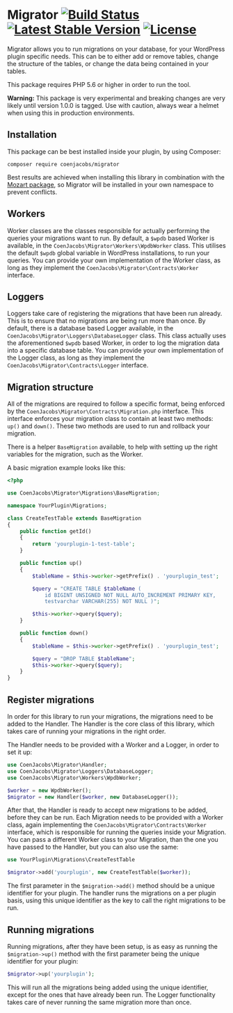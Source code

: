 # Migrator [![Build Status](https://api.travis-ci.org/coenjacobs/migrator.png)](https://travis-ci.org/coenjacobs/migrator) [![Latest Stable Version](https://poser.pugx.org/coenjacobs/migrator/v/stable.svg)](https://packagist.org/packages/coenjacobs/migrator) [![License](https://poser.pugx.org/coenjacobs/migrator/license.svg)](https://packagist.org/packages/coenjacobs/migrator)

Migrator allows you to run migrations on your database, for your WordPress plugin specific needs. This can be to either add or remove tables, change the structure of the tables, or change the data being contained in your tables.

This package requires PHP 5.6 or higher in order to run the tool.

**Warning:** This package is very experimental and breaking changes are very likely until version 1.0.0 is tagged. Use with caution, always wear a helmet when using this in production environments.

## Installation

This package can be best installed inside your plugin, by using Composer:

`composer require coenjacobs/migrator`

Best results are achieved when installing this library in combination with the [Mozart package](https://github.com/coenjacobs/mozart), so Migrator will be installed in your own namespace to prevent conflicts.

## Workers

Worker classes are the classes responsible for actually performing the queries your migrations want to run. By default, a `$wpdb` based Worker is available, in the `CoenJacobs\Migrator\Workers\WpdbWorker` class. This utilises the default `$wpdb` global variable in WordPress installations, to run your queries. You can provide your own implementation of the Worker class, as long as they implement the `CoenJacobs\Migrator\Contracts\Worker` interface.

## Loggers

Loggers take care of registering the migrations that have been run already. This is to ensure that no migrations are being run more than once. By default, there is a database based Logger available, in the `CoenJacobs\Migrator\Loggers\DatabaseLogger` class. This class actually uses the aforementioned `$wpdb` based Worker, in order to log the migration data into a specific database table. You can provide your own implementation of the Logger class, as long as they implement the `CoenJacobs\Migrator\Contracts\Logger` interface.

## Migration structure

All of the migrations are required to follow a specific format, being enforced by the `CoenJacobs\Migrator\Contracts\Migration.php` interface. This interface enforces your migration class to contain at least two methods: `up()` and `down()`. These two methods are used to run and rollback your migration.

There is a helper `BaseMigration` available, to help with setting up the right variables for the migration, such as the Worker.

A basic migration example looks like this:

```php
<?php

use CoenJacobs\Migrator\Migrations\BaseMigration;

namespace YourPlugin\Migrations;

class CreateTestTable extends BaseMigration
{
    public function getId()
    {
        return 'yourplugin-1-test-table';
    }

    public function up()
    {
        $tableName = $this->worker->getPrefix() . 'yourplugin_test';

        $query = "CREATE TABLE $tableName (
            id BIGINT UNSIGNED NOT NULL AUTO_INCREMENT PRIMARY KEY,
            testvarchar VARCHAR(255) NOT NULL )";

        $this->worker->query($query);
    }

    public function down()
    {
        $tableName = $this->worker->getPrefix() . 'yourplugin_test';

        $query = "DROP TABLE $tableName";
        $this->worker->query($query);
    }
}
```

## Register migrations

In order for this library to run your migrations, the migrations need to be added to the Handler. The Handler is the core class of this library, which takes care of running your migrations in the right order.

The Handler needs to be provided with a Worker and a Logger, in order to set it up:

```php
use CoenJacobs\Migrator\Handler;
use CoenJacobs\Migrator\Loggers\DatabaseLogger;
use CoenJacobs\Migrator\Workers\WpdbWorker;

$worker = new WpdbWorker();
$migrator = new Handler($worker, new DatabaseLogger());
```

After that, the Handler is ready to accept new migrations to be added, before they can be run. Each Migration needs to be provided with a Worker class, again implementing the `CoenJacobs\Migrator\Contracts\Worker` interface, which is responsible for running the queries inside your Migration. You can pass a different Worker class to your Migration, than the one you have passed to the Handler, but you can also use the same:

```php
use YourPlugin\Migrations\CreateTestTable

$migrator->add('yourplugin', new CreateTestTable($worker));
```

The first parameter in the `$migration->add()` method should be a unique identifier for your plugin. The handler runs the migrations on a per plugin basis, using this unique identifier as the key to call the right migrations to be run. 

## Running migrations

Running migrations, after they have been setup, is as easy as running the `$migration->up()` method with the first parameter being the unique identifier for your plugin:

```php
$migrator->up('yourplugin');
```

This will run all the migrations being added using the unique identifier, except for the ones that have already been run. The Logger functionality takes care of never running the same migration more than once.